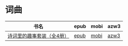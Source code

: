 # 词曲

| 书名 | epub | mobi | azw3 |
| --- | --- | --- | --- |
| [诗词里的趣事套装（全4册）](http://ct.dalanmei.com/f/31084289-571777501-4d61b5) | [epub](http://ct.dalanmei.com/f/31084289-571777501-4d61b5) | [mobi](http://ct.dalanmei.com/f/31084289-571516187-c5b7fa) | [azw3](http://ct.dalanmei.com/f/31084289-571922858-e684f7) |
